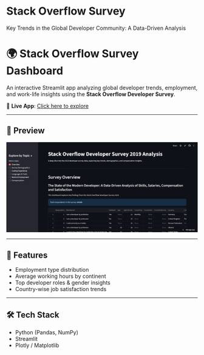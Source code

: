 # Stack Overflow Survey
Key Trends in the Global Developer Community: A Data-Driven Analysis

# 🌍 Stack Overflow Survey Dashboard

An interactive Streamlit app analyzing global developer trends, employment, and work-life insights using the **Stack Overflow Developer Survey**.

🔗 **Live App**: [Click here to explore](https://stack-overflow-survey-ma2s9e0e9r0a2.streamlit.app/)

---

## 📸 Preview

![App Screenshot](screenshot.png)

---

## 🚀 Features
- Employment type distribution  
- Average working hours by continent  
- Top developer roles & gender insights  
- Country-wise job satisfaction trends  

---

## 🛠️ Tech Stack
- Python (Pandas, NumPy)  
- Streamlit  
- Plotly / Matplotlib  
